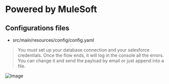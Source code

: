 Powered by MuleSoft
===

## Configurations files
  * src/main/resources/config/config.yaml

> You must set up your database connection and your salesforce credentials.
> Once the flow ends, it will log in the console all the errors. 
> You can change it and send the payload by email or just append into a file.

![Image](https://cdn1.imggmi.com/uploads/2019/9/18/e7e57a110a8b6516f508b65d52c65145-full.png)
